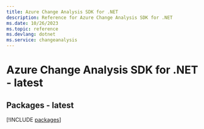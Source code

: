 ```yaml
---
title: Azure Change Analysis SDK for .NET
description: Reference for Azure Change Analysis SDK for .NET
ms.date: 10/26/2023
ms.topic: reference
ms.devlang: dotnet
ms.service: changeanalysis
---
```

# Azure Change Analysis SDK for .NET - latest
## Packages - latest
[!INCLUDE [packages](change-analysis-index.md)]
